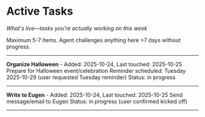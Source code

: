 # Active Tasks
*What's live—tasks you're actually working on this week*

Maximum 5-7 items. Agent challenges anything here >7 days without progress.

---

**Organize Halloween** - Added: 2025-10-24, Last touched: 2025-10-25
Prepare for Halloween event/celebration
Reminder scheduled: Tuesday 2025-10-29 (user requested Tuesday reminder)
Status: in progress

---

**Write to Eugen** - Added: 2025-10-24, Last touched: 2025-10-25
Send message/email to Eugen
Status: in progress (user confirmed kicked off)

---
